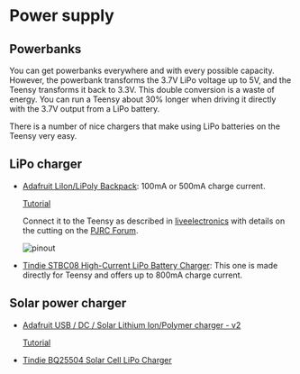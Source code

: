 # Power supply

## Powerbanks

You can get powerbanks everywhere and with every possible
capacity. However, the powerbank transforms the 3.7V LiPo voltage up
to 5V, and the Teensy transforms it back to 3.3V. This double
conversion is a waste of energy. You can run a Teensy about 30% longer
when driving it directly with the 3.7V output from a LiPo battery.

There is a number of nice chargers that make using LiPo batteries on
the Teensy very easy.


## LiPo charger

- [Adafruit LiIon/LiPoly Backpack](https://www.adafruit.com/product/2124): 100mA or 500mA charge current.

  [Tutorial](https://learn.adafruit.com/adafruit-pro-trinket-lipoly-slash-liion-backpack/overview)

  Connect it to the Teensy as described in [liveelectronics](http://liveelectronics.musinou.net/BackpackWithTeensy.php)
  with details on the cutting on the [PJRC Forum](https://forum.pjrc.com/threads/19228-confused-again-Cutting-VIN-from-VUSB-Teensy-3-0?p=44024#post44024).

  ![pinout](https://cdn-learn.adafruit.com/assets/assets/000/019/688/large1024/adafruit_products_top.jpg?1410887557)

- [Tindie STBC08 High-Current LiPo Battery Charger](https://www.tindie.com/products/onehorse/stbc08-high-current-lipo-battery-charger/): This one is made directly for Teensy and offers up to 800mA charge current.


## Solar power charger

- [Adafruit USB / DC / Solar Lithium Ion/Polymer charger - v2](https://www.adafruit.com/product/390)

  [Tutorial](https://learn.adafruit.com/usb-dc-and-solar-lipoly-charger/using-the-charger?view=all)

- [Tindie BQ25504 Solar Cell LiPo Charger](https://www.tindie.com/products/onehorse/bq25504-solar-cell-lipo-charger/)
